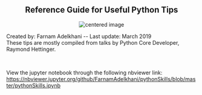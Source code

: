 <h2 align="center">Reference Guide for Useful Python Tips</h2>

<p align="center">
    <img src="https://i.imgur.com/jx5zc80.png" alt="centered image" />
</p>

Created by: Farnam Adelkhani -- Last update: March 2019<br>
These tips are mostly compiled from talks by Python Core Developer, Raymond Hettinger.
  
<br>

View the jupyter notebook through the following nbviewer link:
https://nbviewer.jupyter.org/github/FarnamAdelkhani/pythonSkills/blob/master/pythonSkills.ipynb


